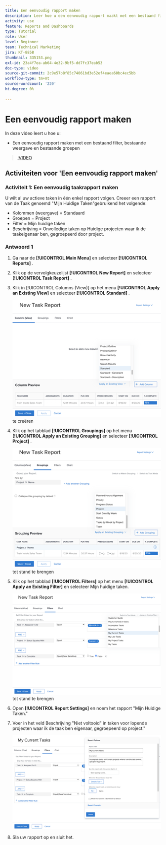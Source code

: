 ```yaml
---
title: Een eenvoudig rapport maken
description: Leer hoe u een eenvoudig rapport maakt met een bestaand filter, bestaande weergave en bestaande groepen in Workfront.
activity: use
feature: Reports and Dashboards
type: Tutorial
role: User
level: Beginner
team: Technical Marketing
jira: KT-8858
thumbnail: 335153.png
exl-id: 23a4f7ea-ab64-4e32-9bf5-dd7fc37eab53
doc-type: video
source-git-commit: 2c9e57b8f85c74061bd3e52ef4eaea60bc4ec5bb
workflow-type: tm+mt
source-wordcount: '220'
ht-degree: 0%

---
```


# Een eenvoudig rapport maken

In deze video leert u hoe u:

* Een eenvoudig rapport maken met een bestaand filter, bestaande weergave en bestaande groepen

>[!VIDEO](https://video.tv.adobe.com/v/335153/?quality=12&learn=on)

## Activiteiten voor &#39;Een eenvoudig rapport maken&#39;

### Activiteit 1: Een eenvoudig taakrapport maken

U wilt al uw actieve taken in één enkel rapport volgen. Creeer een rapport van de Taak genoemd &quot;Mijn Huidige Taken&quot;gebruikend het volgende:

* Kolommen (weergave) = Standaard
* Groepen = Project
* Filter = Mijn huidige taken
* Beschrijving = Onvolledige taken op Huidige projecten waar ik de taakeigenaar ben, gegroepeerd door project.

### Antwoord 1

1. Ga naar de **[!UICONTROL Main Menu]** en selecteer **[!UICONTROL Reports]** .
1. Klik op de vervolgkeuzelijst **[!UICONTROL New Report]** en selecteer **[!UICONTROL Task Report]** .
1. Klik in [!UICONTROL Columns (View)] op het menu **[!UICONTROL Apply an Existing View]** en selecteer **[!UICONTROL Standard]** .

   ![ een beeld van het scherm om kolommen in een taakrapport ](assets/simple-task-report-columns.png) te creëren

1. Klik op het tabblad **[!UICONTROL Groupings]** op het menu **[!UICONTROL Apply an Existing Grouping]** en selecteer **[!UICONTROL Project]** .

   ![ een beeld van het scherm om groeperingen in een taakrapport ](assets/simple-task-report-groupings.png) tot stand te brengen

1. Klik op het tabblad **[!UICONTROL Filters]** op het menu **[!UICONTROL Apply an Existing Filter]** en selecteer Mijn huidige taken.

   ![ een beeld van het scherm om filters in een taakrapport ](assets/simple-task-report-filters.png) tot stand te brengen

1. Open **[!UICONTROL Report Settings]** en noem het rapport &quot;Mijn Huidige Taken.&quot;
1. Voer in het veld Beschrijving &quot;Niet voltooid&quot; in
taken voor lopende projecten waar ik de taak ben
eigenaar, gegroepeerd op project.&quot;

   ![ een beeld van het scherm van de rapportmontages in een taakrapport ](assets/simple-task-report-report-settings.png)

1. Sla uw rapport op en sluit het.
